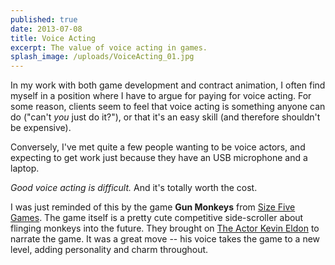 ```yaml
---
published: true
date: 2013-07-08
title: Voice Acting
excerpt: The value of voice acting in games.
splash_image: /uploads/VoiceActing_01.jpg
---
```

In my work with both game development and contract animation, I often find myself in a position where I have to argue for paying for voice acting. For some reason, clients seem to feel that voice acting is something anyone can do ("can't _you_ just do it?"), or that it's an easy skill (and therefore shouldn't be expensive).

<p style="text-align: start">Conversely, I've met quite a few people wanting to be voice actors, and expecting to get work just because they have an USB microphone and a laptop.</p><p style="text-align: start"><em>Good voice acting is difficult.&nbsp;</em>And it's totally worth the cost.</p><p style="text-align: start">I was just reminded of this by the game <strong>Gun Monkeys</strong> from <a href="http://www.sizefivegames.com">Size Five Games</a>. The game itself is a pretty cute competitive side-scroller about flinging monkeys into the future. They brought on&nbsp;<a href="http://www.sizefivegames.com">The Actor Kevin Eldon</a> to narrate the game. It was a great move -- his voice takes the game to a new level, adding personality and charm throughout.</p>